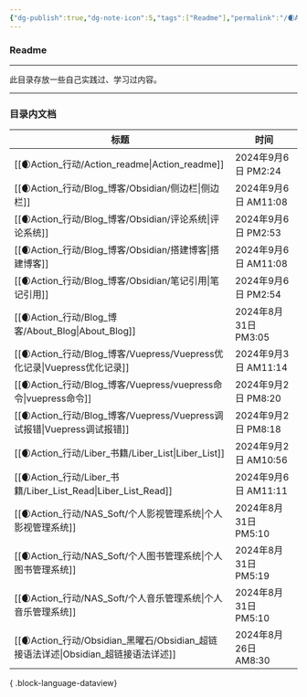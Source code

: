 ```yaml
---
{"dg-publish":true,"dg-note-icon":5,"tags":["Readme"],"permalink":"/🌒Action_行动/Action_readme/","dgPassFrontmatter":true,"noteIcon":5,"created":"2024-08-25T10:55:06.861+08:00","updated":"2024-09-06T14:24:30.468+08:00"}
---
```


### Readme
*** 
此目录存放一些自己实践过、学习过内容。
***
### 目录内文档
| 标题                                                                 | 时间                 |
| ------------------------------------------------------------------ | ------------------ |
| [[🌒Action_行动/Action_readme\|Action_readme]]                    | 2024年9月6日 PM2:24   |
| [[🌒Action_行动/Blog_博客/Obsidian/侧边栏\|侧边栏]]                       | 2024年9月6日 AM11:08  |
| [[🌒Action_行动/Blog_博客/Obsidian/评论系统\|评论系统]]                     | 2024年9月6日 PM2:53   |
| [[🌒Action_行动/Blog_博客/Obsidian/搭建博客\|搭建博客]]                     | 2024年9月6日 AM11:08  |
| [[🌒Action_行动/Blog_博客/Obsidian/笔记引用\|笔记引用]]                     | 2024年9月6日 PM2:54   |
| [[🌒Action_行动/Blog_博客/About_Blog\|About_Blog]]                  | 2024年8月31日 PM3:05  |
| [[🌒Action_行动/Blog_博客/Vuepress/Vuepress优化记录\|Vuepress优化记录]]     | 2024年9月3日 AM11:14  |
| [[🌒Action_行动/Blog_博客/Vuepress/vuepress命令\|vuepress命令]]         | 2024年9月2日 PM8:20   |
| [[🌒Action_行动/Blog_博客/Vuepress/Vuepress调试报错\|Vuepress调试报错]]     | 2024年9月2日 PM8:18   |
| [[🌒Action_行动/Liber_书籍/Liber_List\|Liber_List]]                 | 2024年9月2日 AM10:56  |
| [[🌒Action_行动/Liber_书籍/Liber_List_Read\|Liber_List_Read]]       | 2024年9月6日 AM11:11  |
| [[🌒Action_行动/NAS_Soft/个人影视管理系统\|个人影视管理系统]]                     | 2024年8月31日 PM5:10  |
| [[🌒Action_行动/NAS_Soft/个人图书管理系统\|个人图书管理系统]]                     | 2024年8月31日 PM5:19  |
| [[🌒Action_行动/NAS_Soft/个人音乐管理系统\|个人音乐管理系统]]                     | 2024年8月31日 PM5:10  |
| [[🌒Action_行动/Obsidian_黑曜石/Obsidian_超链接语法详述\|Obsidian_超链接语法详述]] | 2024年8月26日 AM8:30  |

{ .block-language-dataview}
